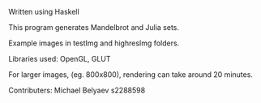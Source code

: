 Written using Haskell

This program generates Mandelbrot and Julia sets.

Example images in testImg and highresImg folders.



Libraries used: OpenGL, GLUT

For larger images, (eg. 800x800), rendering can take around 20 minutes.


Contributers: Michael Belyaev s2288598
